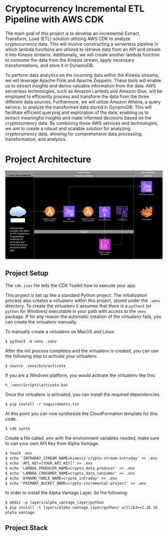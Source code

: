 # Cryptocurrency Incremental ETL Pipeline with AWS CDK

The main goal of this project is to develop an incremental Extract, Transform, Load (ETL) solution
utilizing AWS CDK to analyze cryptocurrency data. This will involve constructing a serverless pipeline in
which lambda functions are utilized to retrieve data from an API and stream it into Kinesis streams.
Additionally, we will create another lambda function to consume the data from the Kinesis stream, apply
necessary transformations, and store it in DynamoDB.

To perform data analytics on the incoming data within the Kinesis streams, we will leverage Apache Flink
and Apache Zeppelin. These tools will enable us to extract insights and derive valuable information from
the data. AWS serverless technologies, such as Amazon Lambda and Amazon Glue, will be employed to
efficiently process and transform the data from the three different data sources.
Furthermore, we will utilize Amazon Athena, a query service, to analyze the transformed data stored in
DynamoDB. This will facilitate efficient querying and exploration of the data, enabling us to extract
meaningful insights and make informed decisions based on the cryptocurrency data.
By combining these AWS services and technologies, we aim to create a robust and scalable solution for
analyzing cryptocurrency data, allowing for comprehensive data processing, transformation, and
analytics.

# Project Architecture

![Project Architecture](./resources/git%20push%20-u%20origin%20main.drawio.svg)


## Project Setup

The `cdk.json` file tells the CDK Toolkit how to execute your app.

This project is set up like a standard Python project. The initialization
process also creates a virtualenv within this project, stored under the `.venv`
directory. To create the virtualenv it assumes that there is a `python3`
(or `python` for Windows) executable in your path with access to the `venv`
package. If for any reason the automatic creation of the virtualenv fails,
you can create the virtualenv manually.

To manually create a virtualenv on MacOS and Linux:

```
$ python3 -m venv .venv
```

After the init process completes and the virtualenv is created, you can use the following
step to activate your virtualenv.

```
$ source .venv/bin/activate
```

If you are a Windows platform, you would activate the virtualenv like this:

```
% .venv\Scripts\activate.bat
```

Once the virtualenv is activated, you can install the required dependencies.

```
$ pip install -r requirements.txt
```

At this point you can now synthesize the CloudFormation template for this code.

```
$ cdk synth
```

Create a file called .env with the environment variables needed, make sure to can your own API Key from Alpha Vantage.

```
$ touch .env
$ echo 'INTRADAY_STREAM_NAME=kinesis-crypto-stream-intraday' >> .env
$ echo 'API_KEY=[YOUR_API_KEY]' >> .env
$ echo 'LAMBDA_PRODUCER_NAME=crypto_data_producer' >> .env
$ echo 'LAMBDA_CONSUMER_NAME=crypto_data_consumer' >> .env
$ echo 'DYNAMO_TABLE_NAME=crypto_intraday' >> .env
$ echo 'PRIMARY_BUCKET_NAME=crypto-incremental-project' >> .env
```

In order to install the Alpha Vantage Layer, do the following:

```
$ mkdir -p layers/alpha_vantage_layer/python
$ pip install -t layers/alpha_vantage_layer/python/ urllib3==1.26.16 alpha_vantage
```

## Project Stack
